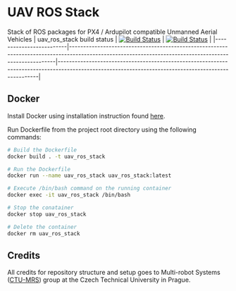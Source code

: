 # UAV ROS Stack
Stack of ROS packages for PX4 / Ardupilot compatible Unmanned Aerial Vehicles
| uav_ros_stack build status | [![Build Status](http://badges.herokuapp.com/travis/lmark1/uav_ros_stack?env=BADGE=bionic&label=Melodic)](https://travis-ci.org/github/lmark1/uav_ros_stack) | [![Build Status](http://badges.herokuapp.com/travis/lmark1/uav_ros_stack?env=BADGE=focal&label=Noetic)](https://travis-ci.org/github/lmark1/uav_ros_stack) |
|-------------------------|-------------------------------------------------------------------------------------------------------------------------------------------------------|-----------------------------------------------------------------------------------------------------------------------------------------------------|

## Docker
Install Docker using installation instruction found [here](https://docs.docker.com/engine/install/ubuntu/).

Run Dockerfile from the project root directory using the following commands:
```bash
# Build the Dockerfile
docker build . -t uav_ros_stack

# Run the Dockerfile
docker run --name uav_ros_stack uav_ros_stack:latest

# Execute /bin/bash command on the running container
docker exec -it uav_ros_stack /bin/bash

# Stop the conatainer
docker stop uav_ros_stack

# Delete the container
docker rm uav_ros_stack
```

## Credits

All credits for repository structure and setup goes to Multi-robot Systems ([CTU-MRS](https://github.com/ctu-mrs)) group at the Czech Technical University in Prague.